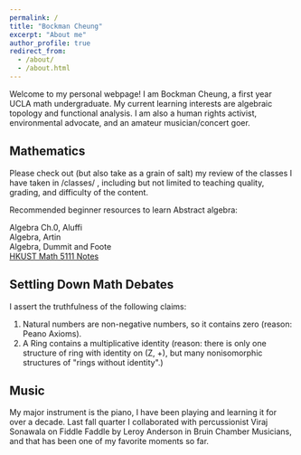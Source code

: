 ```yaml
---
permalink: /
title: "Bockman Cheung"
excerpt: "About me"
author_profile: true
redirect_from: 
  - /about/
  - /about.html
---
```


Welcome to my personal webpage! I am Bockman Cheung, a first year UCLA math undergraduate. My current learning interests are algebraic topology and functional analysis. I am also a human rights activist, environmental advocate, and an amateur musician/concert goer. 

Mathematics
------
Please check out (but also take as a grain of salt) my review of the classes I have taken in /classes/ , including but not limited to teaching quality, grading, and difficulty of the content. 

Recommended beginner resources to learn Abstract algebra:

Algebra Ch.0, Aluffi <br>
Algebra, Artin <br>
Algebra, Dummit and Foote <br>
<a href="https://canvas.ust.hk/courses/50980"> HKUST Math 5111 Notes </a>

Settling Down Math Debates
------
I assert the truthfulness of the following claims:

1. Natural numbers are non-negative numbers, so it contains zero (reason: Peano Axioms). 
2. A Ring contains a multiplicative identity (reason: there is only one structure of ring with identity on (Z, +), but many nonisomorphic structures of "rings without identity".)

Music
------
My major instrument is the piano, I have been playing and learning it for over a decade. Last fall quarter I collaborated with percussionist Viraj Sonawala on Fiddle Faddle by Leroy Anderson in Bruin Chamber Musicians, and that has been one of my favorite moments so far. 
